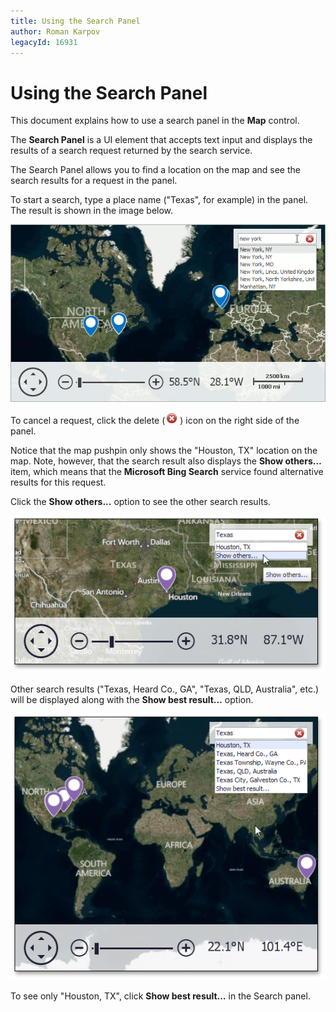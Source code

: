 ```yaml
---
title: Using the Search Panel
author: Roman Karpov
legacyId: 16931
---
```

# Using the Search Panel
This document explains how to use a search panel in the **Map** control.

The **Search Panel** is a UI element that accepts text input and displays the results of a search request returned by the search service.

The Search Panel allows you to find a location on the map and see the search results for a request in the panel.

To start a search, type a place name ("Texas", for example) in the panel. The result is shown in the image below.

![BuiltInSearchPanel](../../images/img22441.png)

To cancel a request, click the delete (![SearchPanel -CancelSymbol](../../images/img22560.png)) icon on the right side of the panel.

Notice that the map pushpin only shows the "Houston, TX" location on the map. Note, however, that the search result also displays the **Show others…** item, which means that the **Microsoft Bing Search** service found alternative results for this request.

Click the  **Show others...** option to see the other search results.

![SearchClickShowOthers](../../images/img22443.png)

Other search results ("Texas, Heard Co., GA", "Texas, QLD, Australia", etc.) will be displayed along with the **Show best result…** option.

![SearchShowOthers](../../images/img22442.png)

To see only "Houston, TX", click **Show best result…** in the Search panel.